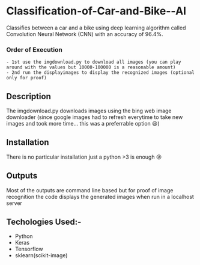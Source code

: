 # Classification-of-Car-and-Bike--AI

   Classifies between a car and a bike using deep learning algorithm called Convolution Neural Network (CNN) with an accuracy of 96.4%.

### Order of Execution 

    - 1st use the imgdownload.py to download all images (you can play around with the values but 10000-100000 is a reasonable amount)
    - 2nd run the displayimages to display the recognized images (optional only for proof)
   
## Description 
   The imgdownload.py downloads images using the bing web image downloader (since google images had to refresh everytime to take new images and took more time... 
   this was a preferrable option :satisfied:)
   
## Installation
   There is no particular installation just a python >3 is enough :stuck_out_tongue_winking_eye: 

## Outputs 
  Most of the outputs are command line based but for proof of image recognition the code displays the generated images when run in a localhost server
  
## Techologies Used:- 

- Python
- Keras
- Tensorflow
- sklearn(scikit-image)

